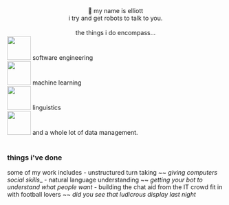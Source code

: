 <div align="center">
👋 my name is elliott
<div>
i try and get robots to talk to you.
</div>
<br/>
the things i do encompass...
</div>

<div align="left">
<img height="55px" src="https://user-images.githubusercontent.com/399657/68221862-17ceb980-ffb8-11e9-87d4-7b30b6488f16.png"/>
software engineering 
<br/><img height="55px" src="https://user-images.githubusercontent.com/399657/68221862-17ceb980-ffb8-11e9-87d4-7b30b6488f16.png"/>
machine learning
<br/><img height="55px" src="https://user-images.githubusercontent.com/399657/68221862-17ceb980-ffb8-11e9-87d4-7b30b6488f16.png"/>
linguistics
<br/><img height="55px" src="https://user-images.githubusercontent.com/399657/68221862-17ceb980-ffb8-11e9-87d4-7b30b6488f16.png"/>
and a whole lot of data management.
</div>
<br/>

### things i've done

  some of my work includes
    - unstructured turn taking ~~ _giving computers social skills__
    - natural language understanding ~~ _getting your bot to understand what people want_
    - building the chat aid from the IT crowd fit in with football lovers ~~ _did you see that ludicrous display last night_

